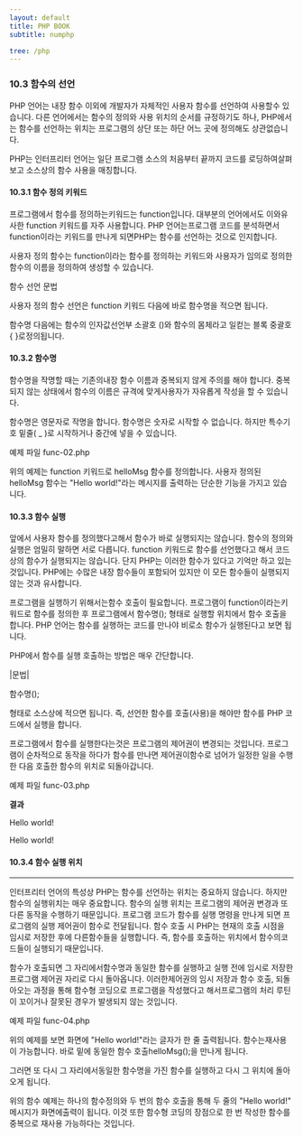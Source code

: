 ```yaml
---
layout: default
title: PHP BOOK
subtitle: numphp

tree: /php
---
```


### 10.3 함수의 선언

PHP 언어는 내장 함수 이외에 개발자가 자체적인 사용자 함수를 선언하여 사용할수 있습니다. 다른 언어에서는 함수의 정의와 사용 위치의 순서를 규정하기도 하나, PHP에서는 함수를 선언하는 위치는 프로그램의 상단 또는 하단 어느 곳에 정의해도 상관없습니다.

PHP는 인터프리터 언어는 일단 프로그램 소스의 처음부터 끝까지 코드를 로딩하여살펴보고 소스상의 함수 사용을 매칭합니다.

#### 10.3.1 함수 정의 키워드

프로그램에서 함수를 정의하는키워드는 function입니다. 대부분의 언어에서도 이와유사한 function 키워드를 자주 사용합니다. PHP 언어는프로그램 코드를 분석하면서 function이라는 키워드를 만나게 되면PHP는 함수를 선언하는 것으로 인지합니다.

사용자 정의 함수는 function이라는 함수를 정의하는 키워드와 사용자가 임의로 정의한 함수의 이름을 정의하여 생성할 수 있습니다.

 
함수 선언 문법

 

사용자 정의 함수 선언은 function 키워드 다음에 바로 함수명을 적으면 됩니다. 

 

함수명 다음에는 함수의 인자값선언부 소괄호 ()와 함수의 몸체라고 일컫는 블록 중괄호 { }로정의됩니다.

 

#### 10.3.2 함수명

함수명을 작명할 때는 기존의내장 함수 이름과 중복되지 않게 주의를 해야 합니다. 중복되지 않는 상태에서 함수의 이름은 규격에 맞게사용자가 자유롭게 작성을 할 수 있습니다.

함수명은 영문자로 작명을 합니다. 함수명은 숫자로 시작할 수 없습니다. 하지만 특수기호 밑줄( _ )로 시작하거나 중간에 넣을 수 있습니다.

 
예제 파일 func-02.php

위의 예제는 function 키워드로 helloMsg 함수를 정의합니다. 사용자 정의된 helloMsg 함수는 "Hello world!"라는 메시지를 출력하는 단순한 기능을 가지고 있습니다.

#### 10.3.3 함수 실행

앞에서 사용자 함수를 정의했다고해서 함수가 바로 실행되지는 않습니다. 함수의 정의와 실행은 엄밀히 말하면 서로 다릅니다. function 키워드로 함수를 선언했다고 해서 코드상의 함수가 실행되지는 않습니다. 단지 PHP는 이러한 함수가 있다고 기억만 하고 있는 것입니다. PHP에는 수많은 내장 함수들이 포함되어 있지만 이 모든 함수들이 실행되지 않는 것과 유사합니다.

프로그램을 실행하기 위해서는함수 호출이 필요합니다. 프로그램이 function이라는키워드로 함수를 정의한 후 프로그램에서 함수명(); 형태로 실행할 위치에서 함수 호출을 합니다. PHP 언어는 함수를 실행하는 코드를 만나야 비로소 함수가 실행된다고 보면 됩니다.

PHP에서 함수를 실행 호출하는 방법은 매우 간단합니다.

|문법|

함수명();

 

형태로 소스상에 적으면 됩니다. 즉, 선언한 함수를 호출(사용)을 해야만 함수를 PHP 코드에서 실행을 합니다. 

 

프로그램에서 함수를 실행한다는것은 프로그램의 제어권이 변경되는 것입니다. 프로그램이 순차적으로 동작을 하다가 함수를 만나면 제어권이함수로 넘어가 일정한 일을 수행한 다음 호출한 함수의 위치로 되돌아갑니다.

 

예제 파일 func-03.php

 

**결과**

Hello world!

Hello world! 

 

 

#### 10.3.4 함수 실행 위치
---
인터프리터 언어의 특성상 PHP는 함수를 선언하는 위치는 중요하지 않습니다. 하지만 함수의 실행위치는 매우 중요합니다. 함수의 실행 위치는 프로그램의 제어권 변경과 또 다른 동작을 수행하기 때문입니다. 프로그램 코드가 함수를 실행 명령을 만나게 되면 프로그램의 실행 제어권이 함수로 전달됩니다. 함수 호출 시 PHP는 현재의 호출 시점을 임시로 저장한 후에 다른함수들을 실행합니다. 즉, 함수를 호출하는 위치에서 함수의코드들이 실행되기 때문입니다.

함수가 호출되면 그 자리에서함수명과 동일한 함수를 실행하고 실행 전에 임시로 저장한 프로그램 제어권 자리로 다시 돌아옵니다. 이러한제어권의 임시 저장과 함수 호출, 되돌아오는 과정을 통해 함수형 코딩으로 프로그램을 작성했다고 해서프로그램의 처리 루틴이 꼬이거나 잘못된 경우가 발생되지 않는 것입니다.

예제 파일 func-04.php

위의 예제를 보면 화면에 "Hello world!"라는 글자가 한 줄 출력됩니다. 함수는재사용이 가능합니다. 바로 밑에 동일한 함수 호출helloMsg();을 만나게 됩니다. 

그러면 또 다시 그 자리에서동일한 함수명을 가진 함수를 실행하고 다시 그 위치에 돌아오게 됩니다.

위의 함수 예제는 하나의 함수정의와 두 번의 함수 호출을 통해 두 줄의 "Hello world!" 메시지가 화면에출력이 됩니다. 이것 또한 함수형 코딩의 장점으로 한 번 작성한 함수를 중복으로 재사용 가능하다는 것입니다.

